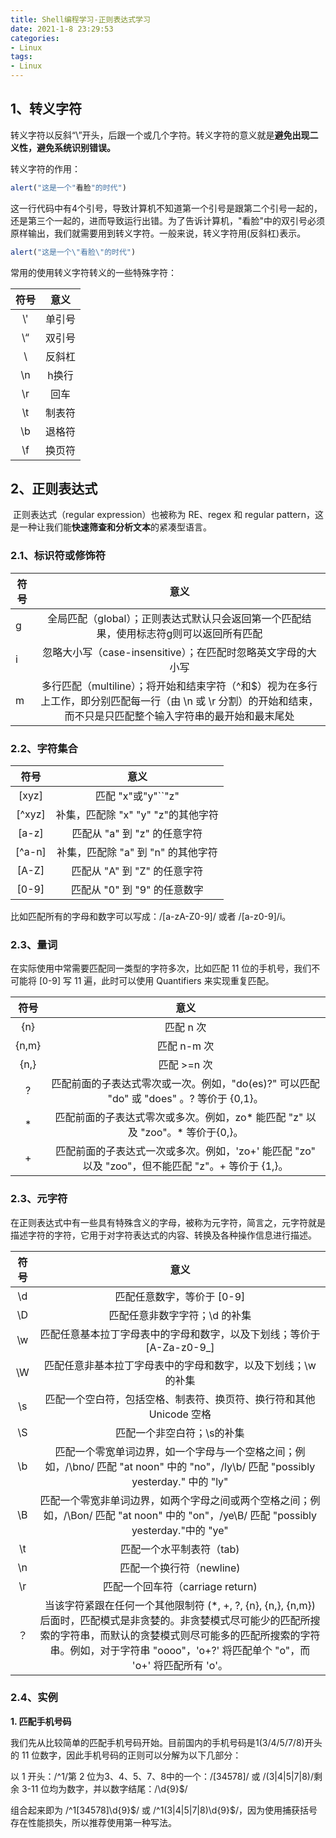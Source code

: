 ```yaml
---
title: Shell编程学习-正则表达式学习
date: 2021-1-8 23:29:53
categories:
- Linux
tags:
- Linux
---
```


## 1、转义字符

​       转义字符以反斜“\”开头，后跟一个或几个字符。转义字符的意义就是**避免出现二义性，避免系统识别错误。**

转义字符的作用：

```javascript
alert("这是一个"看脸"的时代")
```

这一行代码中有4个引号，导致计算机不知道第一个引号是跟第二个引号一起的，还是第三个一起的，进而导致运行出错。为了告诉计算机，"看脸"中的双引号必须原样输出，我们就需要用到转义字符。一般来说，转义字符用\(反斜杠)表示。

```javascript
alert("这是一个\"看脸\"的时代")
```

常用的使用转义字符转义的一些特殊字符：

| 符号 |  意义  |
| :--: | :----: |
| \\'  | 单引号 |
|  \“  | 双引号 |
|  \\  | 反斜杠 |
|  \n  | h换行  |
|  \r  |  回车  |
|  \t  | 制表符 |
|  \b  | 退格符 |
|  \f  | 换页符 |

## 2、正则表达式

​    正则表达式（regular expression）也被称为 RE、regex 和 regular pattern，这是一种让我们能**快速筛查和分析文本**的紧凑型语言。

### 2.1、标识符或修饰符

| 符号 |                             意义                             |
| ---- | :----------------------------------------------------------: |
| g    | 全局匹配（global）；正则表达式默认只会返回第一个匹配结果，使用标志符g则可以返回所有匹配 |
| i    | 忽略大小写（case-insensitive）；在匹配时忽略英文字母的大小写 |
| m    | 多行匹配（multiline）；将开始和结束字符（^和$）视为在多行上工作，即分别匹配每一行（由 \n 或 \r 分割）的开始和结束，而不只是只匹配整个输入字符串的最开始和最末尾处 |

### 2.2、字符集合

|  符号  |                意义                |
| :----: | :--------------------------------: |
| [xyz]  |         匹配 "x"或"y"``"z"         |
| [^xyz] | 补集，匹配除 "x" "y" "z"的其他字符 |
| [a-z]  |    匹配从 "a" 到 "z" 的任意字符    |
| [^a-n] | 补集，匹配除 "a" 到 "n" 的其他字符 |
| [A-Z]  |    匹配从 "A" 到 "Z" 的任意字符    |
| [0-9]  |    匹配从 "0" 到 "9" 的任意数字    |

 比如匹配所有的字母和数字可以写成：/[a-zA-Z0-9]/ 或者 /[a-z0-9]/i。

### 2.3、量词

在实际使用中常需要匹配同一类型的字符多次，比如匹配 11 位的手机号，我们不可能将 [0-9] 写 11 遍，此时可以使用 Quantifiers 来实现重复匹配。

| 符号  |                             意义                             |
| :---: | :----------------------------------------------------------: |
|  {n}  |                          匹配 n 次                           |
| {n,m} |                         匹配 n-m 次                          |
| {n,}  |                         匹配 >=n 次                          |
|   ?   | 匹配前面的子表达式零次或一次。例如，"do(es)?" 可以匹配 "do" 或 "does" 。? 等价于 {0,1}。 |
|   *   | 匹配前面的子表达式零次或多次。例如，zo* 能匹配 "z" 以及 "zoo"。* 等价于{0,}。 |
|   +   | 匹配前面的子表达式一次或多次。例如，'zo+' 能匹配 "zo" 以及 "zoo"，但不能匹配 "z"。+ 等价于 {1,}。 |

### 2.3、元字符

在正则表达式中有一些具有特殊含义的字母，被称为元字符，简言之，元字符就是描述字符的字符，它用于对字符表达式的内容、转换及各种操作信息进行描述。

| 符号 |                             意义                             |
| :--: | :----------------------------------------------------------: |
|  \d  |                  匹配任意数字，等价于 [0-9]                  |
|  \D  |                匹配任意非数字字符；\d 的补集                 |
|  \w  | 匹配任意基本拉丁字母表中的字母和数字，以及下划线；等价于 [A-Za-z0-9_] |
|  \W  | 匹配任意非基本拉丁字母表中的字母和数字，以及下划线；\w 的补集 |
|  \s  | 匹配一个空白符，包括空格、制表符、换页符、换行符和其他 Unicode 空格 |
|  \S  |                  匹配一个非空白符；\s的补集                  |
|  \b  | 匹配一个零宽单词边界，如一个字母与一个空格之间；例如，/\bno/ 匹配 "at noon" 中的 "no"，/ly\b/ 匹配 "possibly yesterday." 中的 "ly" |
|  \B  | 匹配一个零宽非单词边界，如两个字母之间或两个空格之间；例如，/\Bon/ 匹配 "at noon" 中的 "on"，/ye\B/ 匹配 "possibly yesterday."中的 "ye" |
|  \t  |                   匹配一个水平制表符（tab)                   |
|  \n  |                   匹配一个换行符（newline)                   |
|  \r  |               匹配一个回车符（carriage return)               |
|  ？  | 当该字符紧跟在任何一个其他限制符 (*, +, ?, {n}, {n,}, {n,m}) 后面时，匹配模式是非贪婪的。非贪婪模式尽可能少的匹配所搜索的字符串，而默认的贪婪模式则尽可能多的匹配所搜索的字符串。例如，对于字符串 "oooo"，'o+?' 将匹配单个 "o"，而 'o+' 将匹配所有 'o'。 |



### 2.4、实例

**1. 匹配手机号码**

我们先从比较简单的匹配手机号码开始。目前国内的手机号码是1(3/4/5/7/8)开头的 11 位数字，因此手机号码的正则可以分解为以下几部分：

以 1 开头：/^1/第 2 位为3、4、5、7、8中的一个：/[34578]/ 或 /(3|4|5|7|8)/剩余 3-11 位均为数字，并以数字结尾：/\d{9}$/

组合起来即为 /^1[34578]\d{9}$/ 或 /^1(3|4|5|7|8)\d{9}$/，因为使用捕获括号存在性能损失，所以推荐使用第一种写法。





###   
